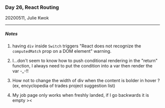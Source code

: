 ### Day 26, React Routing

20200511, Julie Kwok

---

##### Notes

1. having `div` inside `Switch` triggers "React does not recognize the `computedMatch` prop on a DOM element" warning.

2. I...don't seem to know how to push conditional rendering in the "return" function, I always need to put the condition into a var then render the var -\_-!!

3. How not to change the width of div when the content is bolder in hover ? (ex, encyclopedia of trades project suggestion list)

4. My job page only works when freshly landed, if I go backwards it is empty ><
